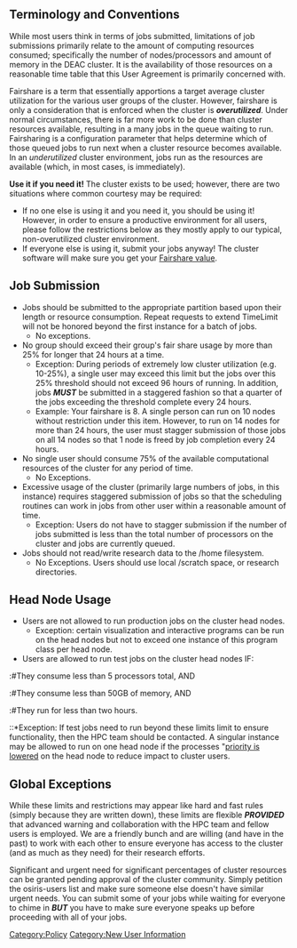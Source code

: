## Terminology and Conventions

While most users think in terms of jobs submitted, limitations of job
submissions primarily relate to the amount of computing resources
consumed; specifically the number of nodes/processors and amount of
memory in the DEAC cluster. It is the availability of those resources on
a reasonable time table that this User Agreement is primarily concerned
with.

Fairshare is a term that essentially apportions a target average cluster
utilization for the various user groups of the cluster. However,
fairshare is only a consideration that is enforced when the cluster is
***overutilized***. Under normal circumstances, there is far more work
to be done than cluster resources available, resulting in a many jobs in
the queue waiting to run. Fairsharing is a configuration parameter that
helps determine which of those queued jobs to run next when a cluster
resource becomes available. In an *underutilized* cluster environment,
jobs run as the resources are available (which, in most cases, is
immediately).

**Use it if you need it\!** The cluster exists to be used; however,
there are two situations where common courtesy may be required:

  - If no one else is using it and you need it, you should be using it\!
    However, in order to ensure a productive environment for all users,
    please follow the restrictions below as they mostly apply to our
    typical, non-overutilized cluster environment.
  - If everyone else is using it, submit your jobs anyway\! The cluster
    software will make sure you get your [Fairshare
    value](Cluster:Fair_Share_Policy "wikilink").

## Job Submission

  - Jobs should be submitted to the appropriate partition based upon
    their length or resource consumption. Repeat requests to extend
    TimeLimit will not be honored beyond the first instance for a batch
    of jobs.
      - No exceptions.
  - No group should exceed their group's fair share usage by more than
    25% for longer that 24 hours at a time.
      - Exception: During periods of extremely low cluster utilization
        (e.g. 10-25%), a single user may exceed this limit but the jobs
        over this 25% threshold should not exceed 96 hours of running.
        In addition, jobs ***MUST*** be submitted in a staggered fashion
        so that a quarter of the jobs exceeding the threshold complete
        every 24 hours.
      - Example: Your fairshare is 8. A single person can run on 10
        nodes without restriction under this item. However, to run on 14
        nodes for more than 24 hours, the user must stagger submission
        of those jobs on all 14 nodes so that 1 node is freed by job
        completion every 24 hours.
  - No single user should consume 75% of the available computational
    resources of the cluster for any period of time.
      - No Exceptions.
  - Excessive usage of the cluster (primarily large numbers of jobs, in
    this instance) requires staggered submission of jobs so that the
    scheduling routines can work in jobs from other user within a
    reasonable amount of time.
      - Exception: Users do not have to stagger submission if the number
        of jobs submitted is less than the total number of processors on
        the cluster and jobs are currently queued.
  - Jobs should not read/write research data to the /home filesystem.
      - No Exceptions. Users should use local /scratch space, or
        research directories.

## Head Node Usage

  - Users are not allowed to run production jobs on the cluster head
    nodes.
      - Exception: certain visualization and interactive programs can be
        run on the head nodes but not to exceed one instance of this
        program class per head node.
  - Users are allowed to run test jobs on the cluster head nodes IF:

:\#They consume less than 5 processors total, AND

:\#They consume less than 50GB of memory, AND

:\#They run for less than two hours.

::\*Exception: If test jobs need to run beyond these limits limit to
ensure functionality, then the HPC team should be contacted. A singular
instance may be allowed to run on one head node if the processes
"[priority is lowered](http://linux.die.net/man/1/nice) on the head node
to reduce impact to cluster users.

## Global Exceptions

While these limits and restrictions may appear like hard and fast rules
(simply because they are written down), these limits are flexible
***PROVIDED*** that advanced warning and collaboration with the HPC team
and fellow users is employed. We are a friendly bunch and are willing
(and have in the past) to work with each other to ensure everyone has
access to the cluster (and as much as they need) for their research
efforts.

Significant and urgent need for significant percentages of cluster
resources can be granted pending approval of the cluster community.
Simply petition the osiris-users list and make sure someone else doesn't
have similar urgent needs. You can submit some of your jobs while
waiting for everyone to chime in ***BUT*** you have to make sure
everyone speaks up before proceeding with all of your jobs.

[Category:Policy](Category:Policy "wikilink") [Category:New User
Information](Category:New_User_Information "wikilink")
